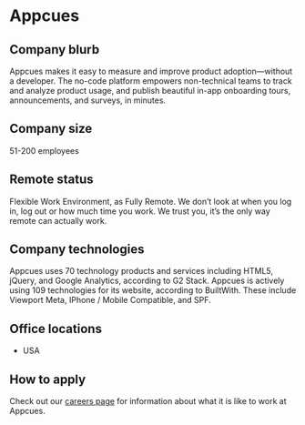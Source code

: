# Appcues

## Company blurb
Appcues makes it easy to measure and improve product adoption—without a developer. The no-code platform empowers non-technical teams to track and analyze product usage, and publish beautiful in-app onboarding tours, announcements, and surveys, in minutes. 

## Company size
51-200 employees

## Remote status
Flexible Work Environment, as Fully Remote.
We don’t look at when you log in, log out or how much time you work. We trust you, it’s the only way remote can actually work.

## Company technologies
Appcues uses 70 technology products and services including HTML5, jQuery, and Google Analytics, according to G2 Stack.
Appcues is actively using 109 technologies for its website, according to BuiltWith. These include Viewport Meta, IPhone / Mobile Compatible, and SPF.

## Office locations
- USA

## How to apply
Check out our [careers page](https://www.appcues.com/company#jobs-open) for information about what it is like to work at Appcues.
